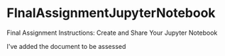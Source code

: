# FInalAssignmentJupyterNotebook
Final Assignment Instructions: Create and Share Your Jupyter Notebook 

I've added the document to be assessed
